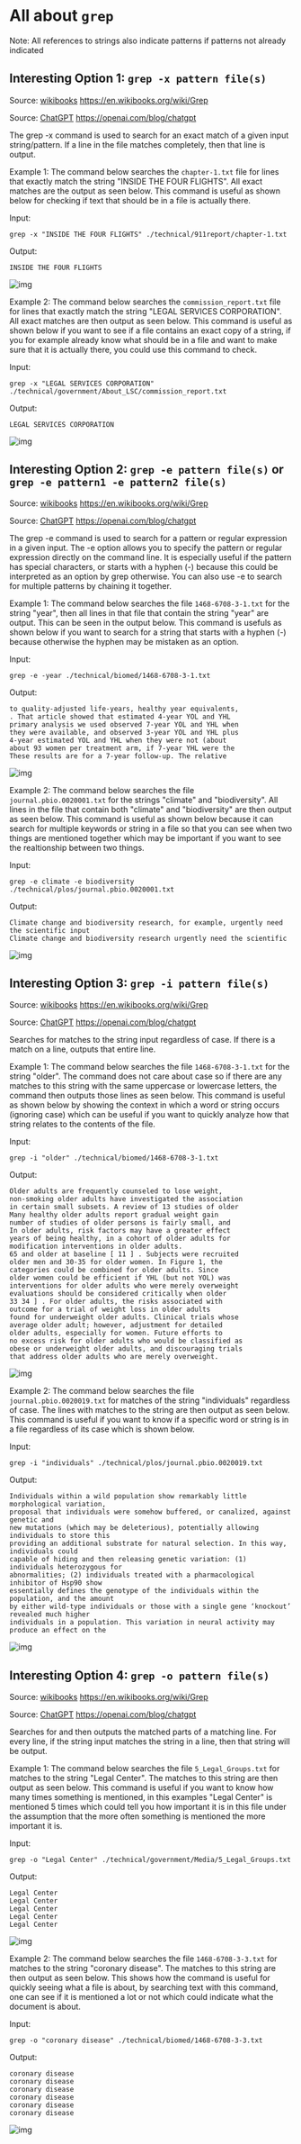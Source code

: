 # All about ```grep```

Note: All references to strings also indicate patterns if patterns not already indicated

## Interesting Option 1: ```grep -x pattern file(s)```

Source: [wikibooks](https://en.wikibooks.org/wiki/Grep) https://en.wikibooks.org/wiki/Grep

Source: [ChatGPT](https://openai.com/blog/chatgpt) https://openai.com/blog/chatgpt

The grep -x command is used to search for an exact match of a given input string/pattern. If a line in the file matches completely, then that line is output.

Example 1:
The command below searches the ```chapter-1.txt``` file for lines that exactly match the string "INSIDE THE FOUR FLIGHTS". All exact matches
are the output as seen below. This command is useful as shown below for checking if text that should be in a file is actually there.

Input:
```
grep -x "INSIDE THE FOUR FLIGHTS" ./technical/911report/chapter-1.txt
```

Output:
```
INSIDE THE FOUR FLIGHTS
```

![img](1.png)

Example 2:
The command below searches the ```commission_report.txt``` file for lines that exactly match the string "LEGAL SERVICES CORPORATION". All exact matches are then output as seen below. This command is useful as shown below if you want to see if a file contains an exact copy of a string, if you for example already know what should be in a file and want to make sure that it is actually there, you could use this command to check.

Input:
```
grep -x "LEGAL SERVICES CORPORATION" ./technical/government/About_LSC/commission_report.txt
```

Output:
```
LEGAL SERVICES CORPORATION
```

![img](2.png)

## Interesting Option 2: ```grep -e pattern file(s)``` or ```grep -e pattern1 -e pattern2 file(s)```

Source: [wikibooks](https://en.wikibooks.org/wiki/Grep) https://en.wikibooks.org/wiki/Grep

Source: [ChatGPT](https://openai.com/blog/chatgpt) https://openai.com/blog/chatgpt

The grep -e command is used to search for a pattern or regular expression in a given input. The -e option allows you to specify the pattern or regular expression directly on the command line. It is especially useful if the pattern has special characters, or starts with a hyphen (-) because this could be interpreted as an option by grep otherwise. You can also use -e to search for multiple patterns by chaining it together.

Example 1:
The command below searches the file ```1468-6708-3-1.txt``` for the string "year", then all lines in that file that contain the string "year" are output. This can be seen in the output below. This command is usefuls as shown below if you want to search for a string that starts with a hyphen (-) because otherwise the hyphen may be mistaken as an option.

Input:
```
grep -e -year ./technical/biomed/1468-6708-3-1.txt
```

Output:
```
to quality-adjusted life-years, healthy year equivalents,
. That article showed that estimated 4-year YOL and YHL
primary analysis we used observed 7-year YOL and YHL when
they were available, and observed 3-year YOL and YHL plus
4-year estimated YOL and YHL when they were not (about
about 93 women per treatment arm, if 7-year YHL were the
These results are for a 7-year follow-up. The relative
```

![img](3.png)

Example 2:
The command below searches the file ```journal.pbio.0020001.txt``` for the strings "climate" and "biodiversity". All lines in the file that contain both "climate" and "biodiversity" are then output as seen below. This command is useful as shown below because it can search for multiple keywords or string in a file so that you can see when two things are mentioned together which may be important if you want to see the realtionship between two things.

Input:
```
grep -e climate -e biodiversity ./technical/plos/journal.pbio.0020001.txt
```

Output:
```
Climate change and biodiversity research, for example, urgently need the scientific input
Climate change and biodiversity research urgently need the scientific
```

![img](4.png)

## Interesting Option 3: ```grep -i pattern file(s)```

Source: [wikibooks](https://en.wikibooks.org/wiki/Grep) https://en.wikibooks.org/wiki/Grep

Source: [ChatGPT](https://openai.com/blog/chatgpt) https://openai.com/blog/chatgpt

Searches for matches to the string input regardless of case. If there is a match on a line, outputs that entire line.

Example 1:
The command below searches the file ```1468-6708-3-1.txt``` for the string "older". The command does not care about case so if there are any matches to this string with the same uppercase or lowercase letters, the command then outputs those lines as seen below. This command is useful as shown below by showing the context in which a word or string occurs (ignoring case) which can be useful if you want to quickly analyze how that string relates to the contents of the file.

Input:
```
grep -i "older" ./technical/biomed/1468-6708-3-1.txt
```

Output:
```
Older adults are frequently counseled to lose weight,
non-smoking older adults have investigated the association
in certain small subsets. A review of 13 studies of older
Many healthy older adults report gradual weight gain
number of studies of older persons is fairly small, and
In older adults, risk factors may have a greater effect
years of being healthy, in a cohort of older adults for
modification interventions in older adults.
65 and older at baseline [ 11 ] . Subjects were recruited
older men and 30-35 for older women. In Figure 1, the
categories could be combined for older adults. Since
older women could be efficient if YHL (but not YOL) was
interventions for older adults who were merely overweight
evaluations should be considered critically when older
33 34 ] . For older adults, the risks associated with
outcome for a trial of weight loss in older adults
found for underweight older adults. Clinical trials whose
average older adult; however, adjustment for detailed
older adults, especially for women. Future efforts to
no excess risk for older adults who would be classified as
obese or underweight older adults, and discouraging trials
that address older adults who are merely overweight.
```

![img](5.png)

Example 2:
The command below searches the file ```journal.pbio.0020019.txt``` for matches of the string "individuals" regardless of case. The lines with matches to the string are then output as seen below. This command is useful if you want to know if a specific word or string is in a file regardless of its case which is shown below.

Input:
```
grep -i "individuals" ./technical/plos/journal.pbio.0020019.txt
```

Output:
```
Individuals within a wild population show remarkably little morphological variation,
proposal that individuals were somehow buffered, or canalized, against genetic and
new mutations (which may be deleterious), potentially allowing individuals to store this
providing an additional substrate for natural selection. In this way, individuals could
capable of hiding and then releasing genetic variation: (1) individuals heterozygous for
abnormalities; (2) individuals treated with a pharmacological inhibitor of Hsp90 show
essentially defines the genotype of the individuals within the population, and the amount
by either wild-type individuals or those with a single gene ‘knockout’ revealed much higher
individuals in a population. This variation in neural activity may produce an effect on the
```

![img](6.png)

## Interesting Option 4: ```grep -o pattern file(s)```

Source: [wikibooks](https://en.wikibooks.org/wiki/Grep) https://en.wikibooks.org/wiki/Grep

Source: [ChatGPT](https://openai.com/blog/chatgpt) https://openai.com/blog/chatgpt

Searches for and then outputs the matched parts of a matching line. For every line, if the string input matches the string in a line, then that string will be output.

Example 1:
The command below searches the file ```5_Legal_Groups.txt``` for matches to the string "Legal Center". The matches to this string are then output as seen below. This command is useful if you want to know how many times something is mentioned, in this examples "Legal Center" is mentioned 5 times which could tell you how important it is in this file under the assumption that the more often something is mentioned the more important it is. 

Input:
```
grep -o "Legal Center" ./technical/government/Media/5_Legal_Groups.txt
```
Output:
```
Legal Center
Legal Center
Legal Center
Legal Center
Legal Center
```

![img](7.png)

Example 2:
The command below searches the file ```1468-6708-3-3.txt``` for matches to the string "coronary disease". The matches to this string are then output as seen below. This shows how the command is useful for quickly seeing what a file is about, by searching text with this command, one can see if it is mentioned a lot or not which could indicate what the document is about.

Input:
```
grep -o "coronary disease" ./technical/biomed/1468-6708-3-3.txt
```
Output:
```
coronary disease
coronary disease
coronary disease
coronary disease
coronary disease
coronary disease
```

![img](8.png)


